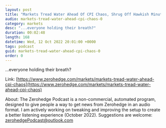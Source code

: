 ```yaml
---
layout: post
title: "Markets Tread Water Ahead Of CPI Chaos, Shrug Off Hawkish Minutes"
audio: markets-tread-water-ahead-cpi-chaos-0
category: markets
desc: "...everyone holding their breath?"
duration: 00:02:48
length: 168
datetime: Wed, 12 Oct 2022 20:01:00 +0000
tags: podcast
guid: markets-tread-water-ahead-cpi-chaos-0
order: 0
---
```

...everyone holding their breath?

Link: [https://www.zerohedge.com/markets/markets-tread-water-ahead-cpi-chaos](https://www.zerohedge.com/markets/markets-tread-water-ahead-cpi-chaos)

About: The Zerohedge Podcast is a non-commercial, automated program, designed to give people a way to get news from Zerohedge in an audio format.  I am actively working on tweaking and improving the setup to create a better listening experience (October 2022).  Suggestions are welcome: [zerohedgePodcast@outlook.com](mailto:zerohedgePodcast@outlook.com)